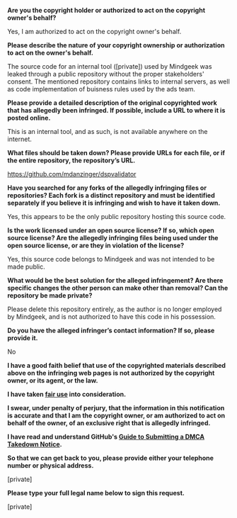 **Are you the copyright holder or authorized to act on the copyright owner's behalf?**

Yes, I am authorized to act on the copyright owner's behalf.

**Please describe the nature of your copyright ownership or authorization to act on the owner's behalf.**

The source code for an internal tool ([private]) used by Mindgeek was leaked through a public repository without the proper stakeholders' consent. The mentioned repository contains links to internal servers, as well as code implementation of buisness rules used by the ads team.

**Please provide a detailed description of the original copyrighted work that has allegedly been infringed. If possible, include a URL to where it is posted online.**

This is an internal tool, and as such, is not available anywhere on the internet.

**What files should be taken down? Please provide URLs for each file, or if the entire repository, the repository’s URL.**

https://github.com/mdanzinger/dspvalidator

**Have you searched for any forks of the allegedly infringing files or repositories? Each fork is a distinct repository and must be identified separately if you believe it is infringing and wish to have it taken down.**

Yes, this appears to be the only public repository hosting this source code.

**Is the work licensed under an open source license? If so, which open source license? Are the allegedly infringing files being used under the open source license, or are they in violation of the license?**

Yes, this source code belongs to Mindgeek and was not intended to be made public.

**What would be the best solution for the alleged infringement? Are there specific changes the other person can make other than removal? Can the repository be made private?**

Please delete this repository entirely, as the author is no longer employed by Mindgeek, and is not authorized to have this code in his possession.

**Do you have the alleged infringer’s contact information? If so, please provide it.**

No

**I have a good faith belief that use of the copyrighted materials described above on the infringing web pages is not authorized by the copyright owner, or its agent, or the law.**

**I have taken <a href="https://www.lumendatabase.org/topics/22">fair use</a> into consideration.**

**I swear, under penalty of perjury, that the information in this notification is accurate and that I am the copyright owner, or am authorized to act on behalf of the owner, of an exclusive right that is allegedly infringed.**

**I have read and understand GitHub's <a href="https://help.github.com/articles/guide-to-submitting-a-dmca-takedown-notice/">Guide to Submitting a DMCA Takedown Notice</a>.**

**So that we can get back to you, please provide either your telephone number or physical address.**

[private]

**Please type your full legal name below to sign this request.**

[private]
